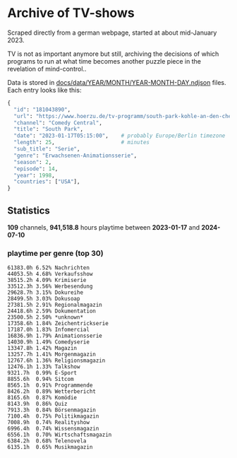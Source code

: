 # Archive of TV-shows

Scraped directly from a german webpage, started at about mid-January 2023.

TV is not as important anymore but still, archiving the decisions of which programs to run at what time
becomes another puzzle piece in the revelation of mind-control.. 

Data is stored in [docs/data/YEAR/MONTH/YEAR-MONTH-DAY.ndjson](docs/data/) files. 
Each entry looks like this:

```python
{
  "id": "181043890", 
  "url": "https://www.hoerzu.de/tv-programm/south-park-kohle-an-den-chefkoch/bid_181043890/", 
  "channel": "Comedy Central", 
  "title": "South Park", 
  "date": "2023-01-17T05:15:00",    # probably Europe/Berlin timezone 
  "length": 25,                     # minutes 
  "sub_title": "Serie", 
  "genre": "Erwachsenen-Animationsserie", 
  "season": 2, 
  "episode": 14, 
  "year": 1998, 
  "countries": ["USA"],
}
```

## Statistics

**109** channels, **941,518.8** hours playtime between **2023-01-17** and **2024-07-10**


### playtime per genre (top 30)

    61383.0h 6.52% Nachrichten
    44053.5h 4.68% Verkaufsshow
    38515.2h 4.09% Krimiserie
    33512.3h 3.56% Werbesendung
    29628.7h 3.15% Dokureihe
    28499.5h 3.03% Dokusoap
    27381.5h 2.91% Regionalmagazin
    24418.6h 2.59% Dokumentation
    23500.5h 2.50% *unknown*
    17358.6h 1.84% Zeichentrickserie
    17187.0h 1.83% Infomercial
    16836.9h 1.79% Animationsserie
    14030.9h 1.49% Comedyserie
    13347.8h 1.42% Magazin
    13257.7h 1.41% Morgenmagazin
    12767.6h 1.36% Religionsmagazin
    12476.1h 1.33% Talkshow
    9321.7h  0.99% E-Sport
    8855.6h  0.94% Sitcom
    8565.1h  0.91% Programmende
    8426.2h  0.89% Wetterbericht
    8165.6h  0.87% Komödie
    8143.9h  0.86% Quiz
    7913.3h  0.84% Börsenmagazin
    7100.4h  0.75% Politikmagazin
    7008.9h  0.74% Realityshow
    6996.4h  0.74% Wissensmagazin
    6556.1h  0.70% Wirtschaftsmagazin
    6384.2h  0.68% Telenovela
    6135.1h  0.65% Musikmagazin
